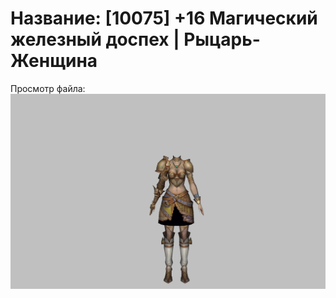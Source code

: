 # Название: [10075] +16 Магический железный доспех | Рыцарь-Женщина

Просмотр файла:
![p010004.png](p010004.png)
